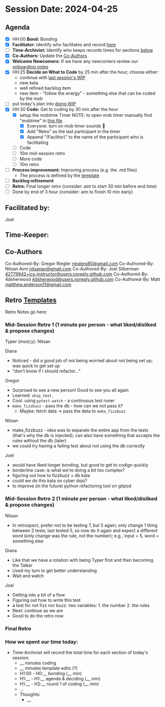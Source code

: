 # Session Date: 2024-04-25

## Agenda

- [x] HH:00 **Bond:** Bonding
- [x] **Facilitator:** Identify who facilitates and record [here](#facilitated-by)
- [ ] **Time-Archivist:** Identify who keeps records times for sections [below](#how-we-spent-our-time-today)
- [x] **Co-Authors:** Update the [Co-Authors](#co-authors) 
- [x] **Welcome Newcomers:** If we have any newcomers review our [onboarding notes](../docs/onboarding-notes.md)
- [x] HH:25 **Decide on What to Code** by 25 min after the hour; choose either:
    - continue with [last session's WIP](../docs/backlog.md#doing-wip)
    - new kata
    - well refined backlog item
    - new item - "follow the energy" - something else that can be coded by the mob
- [ ] put today's plan into [doing WIP](../docs/backlog.md#doing-wip)
- [x] HH:30 **Code:** Get to coding by 30 min after the hour 
  - [x] setup the mobtime Timer
        NOTE: to open mob timer manually find "mobtime" in [this file](../.gitpod.yml)
    - [x] Everyone: turn on mob timer sounds 📣
    - [x] Add "Retro" as the last participant in the timer
    - [x] Append "(Facilitor)" to the name of the participant who is facilitating
  - [ ] Code
  - [ ] 10m mid-session retro
  - [ ] More code
  - [ ] 10m retro
- [ ] **Process improvement:** Improving process (e.g. the .md files)
  - The process is defined by the [template](./session-notes-YYYY-MM-DD.md)
- [ ] **Backlog refinement**
- [ ] **Retro:** Final longer retro (consider: aim to start 30 min before end time)
- [ ] Done by end of 3 hour (consider: aim to finish 10 min early)

## Facilitated by:
Joel

## Time-Keeper:

## Co-Authors
Co-Authored-By: Gregor Riegler <rieglerg85@gmail.com>
Co-Authored-By: Nitsan Avni <nitsanav@gmail.com>
Co-Authored-By: Joel Silberman <42779942+jcs-instructor@users.noreply.github.com>
Co-Authored-By: 4dsherwood <4dsherwood@users.noreply.github.com>
Co-Authored-By: Matt <matthew.anderson11@gmail.com>

## Retro [Templates](../docs/retro-templates.md)

Retro Notes go here:

### Mid-Session Retro 1 (1 minute per person - what liked/disliked & propose changes)

Typer (most;y): Nitsan

Diana
- Noticed - did a good job of not being worried about not being set up; was quick to get set up
- "don't know if I should refactor..."

Gregor
- Surprised to see a new person! Good to see you all again
- Learned: `skip_test_`
- Cool: using `pytest-watch` - a continuous test runer
- `make_fizzbuzz` - pass the db - how can we not pass it?
  - Maybe: fetch data -> pass the data to `make_fizzbuzz`

Nitsan
- make_fizzbuzz - idea was to separate the entire app from the tests (that's why the db is injected); can also have something
  that accepts the rules without the db (later)
- we could try having a failing test about not using the db correctly

Joel
- would have liked longer bonding, but good to get to codign quickly
- borderline case: is what we're doing a bit too complex?
- figuring out how to fizzbuzz + db kata
- could we do this kata on cyber dojo?
- to improve (in the future) python refactoring tool on gitpod

### Mid-Session Retro 2 (1 minute per person - what liked/disliked & propose changes)

Nitsan
- In retrospect, prefer not to be testing 7, but 5 again; only change 1 thing between 2 tests; last tested 5, so
  now do it again and expect a different word (only change was the rule, not the number); e.g., input = 5, word = something else

Diana
- Like that we have a rotation with being Typer first and then becoming the Talker
- Used my turn to get better understanding
- Wait and watch

Joel
- Getting into a bit of a flow
- Figuring out how to write this test
- a test for not fizz nor buzz: two variables: 1. the number 2. the rules
- Next: continue as we are
- Good to do the retro now

### Final Retro

### How we spent our time today:
- Time-Archivist will record the total time for each section of today's session:
  - __ minutes coding
  - __ minutes template edits (?)
  - H1:00 - H0:__ bonding            (__ min)
  - H1:__ - H1:__ agenda & deciding  (__ min)
  - H1:__ - H2:__ round 1 of coding  (__ min)
  - ...
  - Thoughts:
    - __
